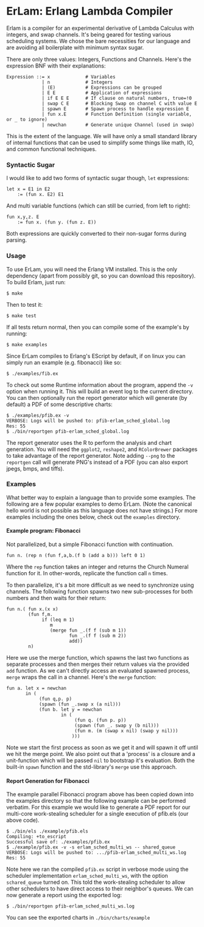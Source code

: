 # ErLam: Erlang Lambda Compiler

Erlam is a compiler for an experimental derivative of Lambda Calculus with 
integers, and swap channels. It's being geared for testing various scheduling 
systems. We chose the bare necessities for our language and are avoiding all 
boilerplate with minimum syntax sugar.

There are only three values: Integers, Functions and Channels. Here's the 
expression BNF with their explanations:

    Expression ::= x             # Variables
                 | n             # Integers
                 | (E)           # Expressions can be grouped
                 | E E           # Application of expressions
                 | if E E E      # If clause on natural numbers, true=!0
                 | swap C E      # Blocking Swap on channel C with value E
                 | spawn E       # Spawn process to handle expression E
                 | fun x.E       # Function Definition (single variable, or _ to ignore)
                 | newchan       # Generate unique Channel (used in swap)

This is the extent of the language. We will have only a small standard library 
of internal functions that can be used to simplify some things like math, IO,
and common functional techniques.

### Syntactic Sugar

I would like to add two forms of syntactic sugar though, `let` expressions:

    let x = E1 in E2
        := (fun x. E2) E1

And multi variable functions (which can still be curried, from left to right):
    
    fun x,y,z. E
        := fun x. (fun y. (fun z. E))

Both expressions are quickly converted to their non-sugar forms during parsing.


### Usage

To use ErLam, you will need the Erlang VM installed. This is the only 
dependency (apart from possibly git, so you can download this repository). To 
build Erlam, just run:
    
    $ make

Then to test it:

    $ make test

If all tests return normal, then you can compile some of the example's by 
running:

    $ make examples

Since ErLam compiles to Erlang's EScript by default, if on linux you can simply
run an example (e.g. fibonacci) like so:

    $ ./examples/fib.ex

To check out some Runtime information about the program, append the `-v` option
when running it. This will build an event log to the current directory. You can
then optionally run the report generator which will generate (by default) a PDF
of some descriptive charts:

    $ ./examples/pfib.ex -v
    VERBOSE: Logs will be pushed to: pfib-erlam_sched_global.log
    Res: 55
    $ ./bin/reportgen pfib-erlam_sched_global.log

The report generator uses the R to perform the analysis and chart generation.
You will need the `ggplot2`, `reshape2`, and `RColorBrewer` packages to take 
advantage of the report generator. Note adding `--png` to the `reportgen` call
will generate PNG's instead of a PDF (you can also export jpegs, bmps, and 
tiffs).

### Examples

What better way to explain a language than to provide some examples. The 
following are a few popular examples to demo ErLam. (Note the canonical hello
world is not possible as this language does not have strings.) For more examples
including the ones below, check out the `examples` directory.

#### Example program: Fibonacci

Not parallelized, but a simple Fibonacci function with continuation.

    fun n. (rep n (fun f,a,b.(f b (add a b))) left 0 1)

Where the `rep` function takes an integer and returns the Church Numeral 
function for it. In other-words, replicate the function call `n` times.

To then parallelize, it's a bit more difficult as we need to synchronize using 
channels. The following function spawns two new sub-processes for both numbers
and then waits for their return:

    fun n.( fun x.(x x)
            (fun f,m.
                 if (leq m 1)
                    m
                    (merge fun _.(f f (sub m 1))
                           fun _.(f f (sub m 2))
                           add))
            n)

Here we use the merge function, which spawns the last two functions as separate
processes and then merges their return values via the provided `add` function.
As we can't directly access an evaluated spawned process, `merge` wraps the call 
in a channel. Here's the `merge` function:

    fun a. let x = newchan 
           in (
                (fun q,p. p)
                (spawn (fun _.swap x (a nil)))
                (fun b. let y = newchan 
                        in (
                             (fun q. (fun p. p)) 
                             (spawn (fun _. swap y (b nil)))
                             (fun m. (m (swap x nil) (swap y nil)))
                            )))

Note we start the first process as soon as we get it and will spawn it off until
we hit the merge point. We also point out that a 'process' is a closure and a
unit-function which will be passed `nil` to bootstrap it's evaluation. Both the
built-in `spawn` function and the std-library's `merge` use this approach.

#### Report Generation for Fibonacci

The example parallel Fibonacci program above has been copied down into the 
examples directory so that the following example can be performed verbatim.
For this example we would like to generate a PDF report for our multi-core
work-stealing scheduler for a single execution of pfib.els (our above code).

    $ ./bin/els ./example/pfib.els
    Compiling: +to_escript
    Successful save of: ./examples/pfib.ex
    $ ./example/pfib.ex -v -s erlam_sched_multi_ws -- shared_queue
    VERBOSE: Logs will be pushed to: .../pfib-erlam_sched_multi_ws.log
    Res: 55

Note here we ran the compiled `pfib.ex` script in verbose mode using the 
scheduler implementation `erlam_sched_multi_ws`, with the option `schared_queue`
turned on. This told the work-stealing scheduler to allow other schedulers to 
have direct access to their neighbor's queues. We can now generate a report
using the exported log:

    $ ./bin/reportgen pfib-erlam_sched_multi_ws.log

You can see the exported charts in `./bin/charts/example`
